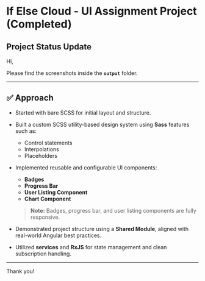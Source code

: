 # If Else Cloud - UI Assignment Project (Completed)

## Project Status Update

Hi,

Please find the screenshots inside the **`output`** folder.

---

## ✅ Approach

- Started with bare SCSS for initial layout and structure.
- Built a custom SCSS utility-based design system using **Sass** features such as:
  - Control statements
  - Interpolations
  - Placeholders
- Implemented reusable and configurable UI components:

  - **Badges**
  - **Progress Bar**
  - **User Listing Component**
  - **Chart Component**

  > **Note:** Badges, progress bar, and user listing components are fully responsive.

- Demonstrated project structure using a **Shared Module**, aligned with real-world Angular best practices.
- Utilized **services** and **RxJS** for state management and clean subscription handling.

---

Thank you!
